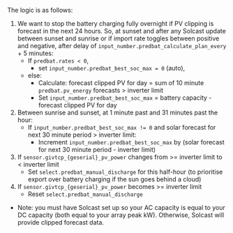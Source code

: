 The logic is as follows:
1. We want to stop the battery charging fully overnight if PV clipping is forecast in the next 24 hours. So, at sunset and after any Solcast update between sunset and sunrise or if import rate toggles between positive and negative, after delay of `input_number.predbat_calculate_plan_every` + 5 minutes: 
	- If `predbat.rates < 0`, 
		- set `input_number.predbat_best_soc_max = 0` (auto), 
	- else:
		- Calculate: forecast clipped PV for day = sum of 10 minute `predbat.pv_energy` forecasts > inverter limit
		- Set `input_number.predbat_best_soc_max` = battery capacity - forecast clipped PV for day
2. Between sunrise and sunset, at 1 minute past and 31 minutes past the hour:
	- If `input_number.predbat_best_soc_max != 0` and solar forecast for next 30 minute period > inverter limit:
	    - Increment `input_number.predbat_best_soc_max` by (solar forecast for next 30 minute period - inverter limit)
3. If `sensor.givtcp_{geserial}_pv_power` changes from >= inverter limit to < inverter limit
	- Set `select.predbat_manual_discharge` for this half-hour (to prioritise export over battery charging if the sun goes behind a cloud)
4. If `sensor.givtcp_{geserial}_pv_power` becomes >= inverter limit
	- Reset `select.predbat_manual_discharge`
- Note: you must have Solcast set up so your AC capacity is equal to your DC capacity (both equal to your array peak kW). Otherwise, Solcast will provide clipped forecast data.
